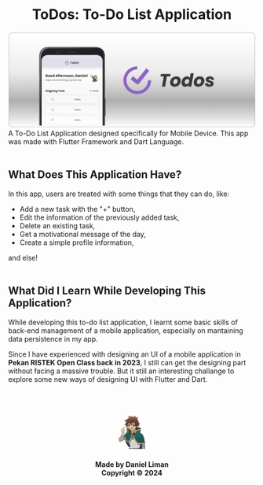 <h1 align="center"> ToDos: To-Do List Application </h1>
<img src="zReadme/banner.png">
A To-Do List Application designed specifically for Mobile Device. This app was made with Flutter Framework and Dart Language.
<br>
<br>

## What Does This Application Have?

In this app, users are treated with some things that they can do, like:
-  Add a new task with the "+" button,
-  Edit the information of the previously added task,
-  Delete an existing task,
-  Get a motivational message of the day,
-  Create a simple profile information,

and else!
<br>
<br>

## What Did I Learn While Developing This Application?

While developing this to-do list application, I learnt some basic skills of back-end management of a mobile application, especially on mantaining data persistence in my app.

Since I have experienced with designing an UI of a mobile application in <b>Pekan RISTEK Open Class back in 2023</b>, I still can get the designing part without facing a massive trouble. But it still an interesting challange to explore some new ways of designing UI with Flutter and Dart.

<br>
<br>
<br>
<div align="center">
    <img src="zReadme/kazuma.png" width="55">
    <h4>Made by Daniel Liman <br> Copyright &copy; 2024</h4>
</div>